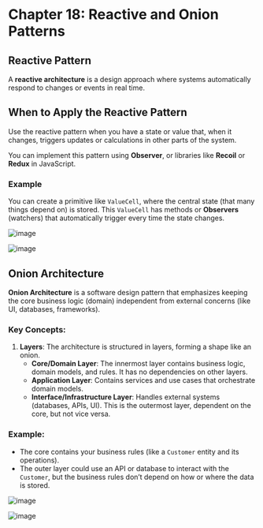 # Chapter 18: Reactive and Onion Patterns

## Reactive Pattern

A **reactive architecture** is a design approach where systems automatically respond to changes or events in real time.

## When to Apply the Reactive Pattern

Use the reactive pattern when you have a state or value that, when it changes, triggers updates or calculations in other parts of the system.

You can implement this pattern using **Observer**, or libraries like **Recoil** or **Redux** in JavaScript.

### Example

You can create a primitive like `ValueCell`, where the central state (that many things depend on) is stored. This `ValueCell` has methods or **Observers** (watchers) that automatically trigger every time the state changes.

![image](https://github.com/user-attachments/assets/eef350e7-e61b-41b3-b903-28044cea734b)

![image](https://github.com/user-attachments/assets/dc004774-74e7-4ac7-b18d-e9b4e821e13a)



## Onion Architecture

**Onion Architecture** is a software design pattern that emphasizes keeping the core business logic (domain) independent from external concerns (like UI, databases, frameworks). 

### Key Concepts:
1. **Layers**: The architecture is structured in layers, forming a shape like an onion.
   - **Core/Domain Layer**: The innermost layer contains business logic, domain models, and rules. It has no dependencies on other layers.
   - **Application Layer**: Contains services and use cases that orchestrate domain models.
   - **Interface/Infrastructure Layer**: Handles external systems (databases, APIs, UI). This is the outermost layer, dependent on the core, but not vice versa.


### Example:
- The core contains your business rules (like a `Customer` entity and its operations).
- The outer layer could use an API or database to interact with the `Customer`, but the business rules don’t depend on how or where the data is stored.

![image](https://github.com/user-attachments/assets/6ecb1675-86f3-421a-b49f-8753da8868e8)


![image](https://github.com/user-attachments/assets/3407870c-6973-4450-ac77-6c7ba13d71ee)

